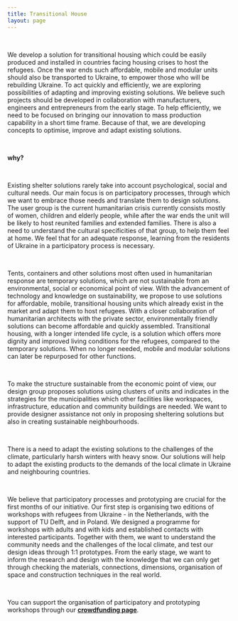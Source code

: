 ```yaml
---
title: Transitional House
layout: page
---
```


<br>

We develop a solution for transitional housing which could be easily produced and installed in countries facing housing 
crises to host the refugees. Once the war ends such affordable, mobile and modular units should also be transported to 
Ukraine, to empower those who will be rebuilding Ukraine. To act quickly and efficiently, we are exploring possibilities 
of adapting and improving existing solutions. We believe such projects should be developed in collaboration with 
manufacturers, engineers and entrepreneurs from the early stage. To help efficiently, we need to be focused on bringing 
our innovation to mass production capability in a short time frame. Because of that, we are developing concepts to 
optimise, improve and adapt existing solutions. 

<br>

**why?**
<div class="ml-10">

<br> 

Existing shelter solutions rarely take into account psychological, social and cultural needs. Our main focus is on 
participatory processes, through which we want to embrace those needs and translate them to design solutions. The user 
group is the current humanitarian crisis currently consists mostly of women, children and elderly people, while after 
the war ends the unit will be likely to host reunited families and extended families. There is also a need to understand 
the cultural specificities of that group, to help them feel at home. We feel that for an adequate response, learning from 
the residents of Ukraine in a participatory process is necessary.

<br> 

Tents, containers and other solutions most often used in humanitarian response are temporary solutions, which are not 
sustainable from an environmental, social or economical point of view. With the advancement of technology and knowledge
on sustainability, we propose to use solutions for affordable, mobile, transitional housing units which already exist in
the market and adapt them to host refugees. With a closer collaboration of humanitarian architects with the private sector,
environmentally friendly solutions can become affordable and quickly assembled. Transitional housing, with a longer intended
life cycle, is a solution which offers more dignity and improved living conditions for the refugees, compared to the
temporary solutions. When no longer needed, mobile and modular solutions can later be repurposed for other functions.

<br> 

To make the structure sustainable from the economic point of view, our design group proposes solutions using clusters
of units and indicates in the strategies for the municipalities which other facilities like workspaces, infrastructure,
education and community buildings are needed. We want to provide designer assistance not only in proposing sheltering 
solutions but also in creating sustainable neighbourhoods.

<br> 

There is a need to adapt the existing solutions to the challenges of the climate, particularly harsh winters with heavy
snow. Our solutions will help to adapt the existing products to the demands of the local climate in Ukraine and neighbouring 
countries.

</div>

<br> 

We believe that participatory processes and prototyping are crucial for the first months of our initiative. Our first
step is organising two editions of workshops with refugees from Ukraine - in the Netherlands, with the support of TU Delft,
and in Poland. We designed a programme for workshops with adults and with kids and established contacts with interested 
participants. Together with them, we want to understand the community needs and the challenges of the local climate, and 
test our design ideas through 1:1 prototypes. From the early stage, we want to inform the research and design with the
knowledge that we can only get through checking the materials, connections, dimensions, organisation of space and 
construction techniques in the real world.

<br> 

You can support the organisation of participatory and prototyping workshops through our 
**<a href="https://supporttudelft.nl/project/safe-refuge" class="hover:text-gray-500">crowdfunding page</a>**.